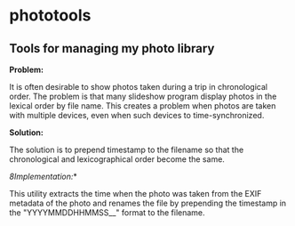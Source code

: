 # phototools
## Tools for managing my photo library

**Problem:**

It is often desirable to show photos taken during a trip in chronological
order. The problem is that many slideshow program display photos in the
lexical order by file name. This creates a problem when photos are taken
with multiple devices, even when such devices to time-synchronized.

**Solution:**

The solution is to prepend timestamp to the filename so that the
chronological and lexicographical order become the same.

*8Implementation:**

This utility extracts the time when the photo was taken from the
EXIF metadata of the photo and renames the file by prepending the
timestamp in the "YYYYMMDDHHMMSS__" format to the filename.

